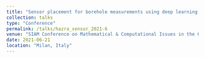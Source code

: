 ```yaml
---
title: "Sensor placement for borehole measurements using deep learning in presence of noisy data"
collection: talks
type: "Conference"
permalink: /talks/hazra_sensor_2021-6
venue: "SIAM Conference on Mathematical & Computational Issues in the Geosciences"
date: 2021-06-21
location: "Milan, Italy"
---
```

